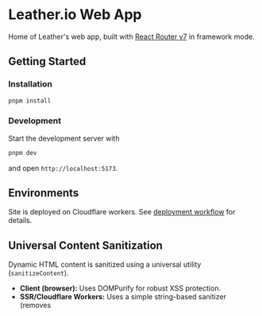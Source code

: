 # Leather.io Web App

Home of Leather's web app, built with [React Router v7](https://reactrouter.com/) in framework mode.

## Getting Started

### Installation

```bash
pnpm install
```

### Development

Start the development server with

```bash
pnpm dev
```

and open `http://localhost:5173`.

## Environments

Site is deployed on Cloudflare workers. See [deployment workflow](../../.github/workflows/deploy-web.yml) for details.

## Universal Content Sanitization

Dynamic HTML content is sanitized using a universal utility (`sanitizeContent`).
- **Client (browser):** Uses DOMPurify for robust XSS protection.
- **SSR/Cloudflare Workers:** Uses a simple string-based sanitizer (removes <script> tags) for compatibility, since DOMPurify/JSDOM are not available in Workers.

**Note:** For maximum security, always sanitize untrusted content on the client. SSR sanitization is basic and should not be solely relied upon for untrusted sources.

